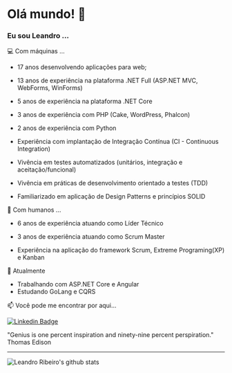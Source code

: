 # Olá mundo! 👋


### Eu sou Leandro ...

<!--
**leandroribeiro/leandroribeiro** is a ✨ _special_ ✨ repository because its `README.md` (this file) appears on your GitHub profile.
-->

💻 Com máquinas ...
* 17 anos desenvolvendo aplicações para web;
* 13 anos de experiência na plataforma .NET Full (ASP.NET MVC, WebForms, WinForms)
* 5 anos de experiência na plataforma .NET Core
* 3 anos de experiência com PHP (Cake, WordPress, Phalcon)
* 2 anos de experiência com Python

* Experiência com implantação de Integração Contínua (CI - Continuous Integration)
* Vivência em testes automatizados (unitários, integração e aceitação/funcional)
* Vivência em práticas de desenvolvimento orientado a testes (TDD)
* Familiarizado em aplicação de Design Patterns e princípios SOLID


👨‍ Com humanos ...

* 6 anos de experiência atuando como Líder Técnico
* 3 anos de experiência atuando como Scrum Master

* Experiência na aplicação do framework Scrum, Extreme Programing(XP) e Kanban


🌱 Atualmente 

- Trabalhando com ASP.NET Core e Angular
- Estudando GoLang e CQRS

📫 Você pode me encontrar por aqui...

[![Linkedin Badge](https://img.shields.io/badge/-LinkedIn-blue?style=flat-square&logo=Linkedin&logoColor=white&link=https://www.linkedin.com/in/imleandroribeiro/)](https://www.linkedin.com/in/imleandroribeiro/)

"Genius is one percent inspiration and ninety-nine percent perspiration." Thomas Edison

---

![Leandro Ribeiro's github stats](https://github-readme-stats.vercel.app/api?username=leandroribeiro&count_private=true)
